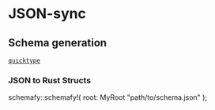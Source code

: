 # JSON-sync

## Schema generation

[`quicktype`](https://github.com/glideapps/quicktype?tab=readme-ov-file)




### JSON to Rust Structs
schemafy::schemafy!(
  root: MyRoot
  "path/to/schema.json"
);